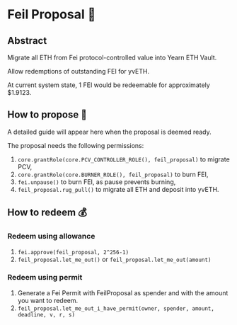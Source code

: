 # Feil Proposal 🌲

## Abstract

Migrate all ETH from Fei protocol-controlled value into Yearn ETH Vault.

Allow redemptions of outstanding FEI for yvETH.

At current system state, 1 FEI would be redeemable for approximately $1.9123.

## How to propose 🚧

A detailed guide will appear here when the proposal is deemed ready.

The proposal needs the following permissions:
1. `core.grantRole(core.PCV_CONTROLLER_ROLE(), feil_proposal)` to migrate PCV,
2. `core.grantRole(core.BURNER_ROLE(), feil_proposal)` to burn FEI,
3. `fei.unpause()` to burn FEI, as pause prevents burning,
4. `feil_proposal.rug_pull()` to migrate all ETH and deposit into yvETH.

## How to redeem 💰

### Redeem using allowance

1. `fei.approve(feil_proposal, 2^256-1)`
2. `feil_proposal.let_me_out()` or `feil_proposal.let_me_out(amount)`

### Redeem using permit

1. Generate a Fei Permit with FeilProposal as spender and with the amount you want to redeem.
2. `feil_proposal.let_me_out_i_have_permit(owner, spender, amount, deadline, v, r, s)`
